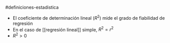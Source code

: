 #definiciones-estadistica 

- El coeficiente de determinación lineal $(R^2)$ mide el grado de fiabilidad de regresión
- En el caso de [[regresión lineal]] simple, $R^2 = r^2$
- $R^2>0$
